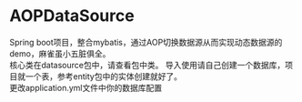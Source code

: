 # AOPDataSource
Spring boot项目，整合mybatis，通过AOP切换数据源从而实现动态数据源的demo，麻雀虽小五脏俱全。                                                                                
核心类在datasource包中，请查看包中类。
导入使用请自己创建一个数据库，项目就一个表，参考entity包中的实体创建就好了。                                  
更改application.yml文件中你的数据库配置
